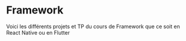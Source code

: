 # Framework
Voici les différents projets et TP du cours de Framework que ce soit en React Native ou en Flutter

